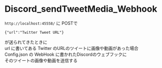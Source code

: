 # Discord_sendTweetMedia_Webhook
`http://localhost:45558/` に POSTで
```
{"url":"Twitter Tweet URL"}
```
が送られてきたときに
<br>
url に書いてある Twitter のURLのツイートに画像や動画があった場合
<br>
Config.json の WebHook に書かれたDiscordのウェブフックに
<br>
そのツイートの画像や動画を送信する

